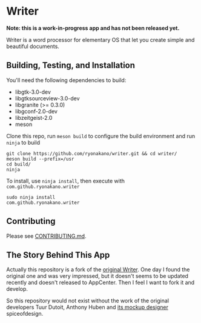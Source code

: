 # Writer

**Note: this is a work-in-progress app and has not been released yet.**

Writer is a word processor for elementary OS that let you create simple and beautiful documents.

## Building, Testing, and Installation

You'll need the following dependencies to build:

* libgtk-3.0-dev
* libgtksourceview-3.0-dev
* libgranite (>= 0.3.0)
* libgconf-2.0-dev
* libzeitgeist-2.0
* meson

Clone this repo, run `meson build` to configure the build environment and run `ninja` to build

```
git clone https://github.com/ryonakano/writer.git && cd writer/
meson build --prefix=/usr
cd build/
ninja
```

To install, use `ninja install`, then execute with `com.github.ryonakano.writer`

```
sudo ninja install
com.github.ryonakano.writer
```

## Contributing

Please see [CONTRIBUTING.md](CONTRIBUTING.md).

## The Story Behind This App

Actually this repository is a fork of the [original Writer](https://launchpad.net/writer). One day I found the original one and was very impressed, but it doesn't seems to be updated recently and doesn't released to AppCenter. Then I feel I want to fork it and develop.

So this repository would not exist without the work of the original developers Tuur Dutoit, Anthony Huben and [its mockup designer](https://www.deviantart.com/spiceofdesign/art/Writer-Concept-351501580) spiceofdesign.

